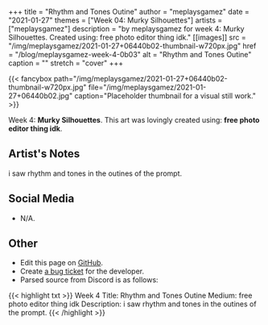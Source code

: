 +++
title =       "Rhythm and Tones Outine"
author =      "meplaysgamez"
date =        "2021-01-27"
themes =      ["Week 04: Murky Silhouettes"]
artists =     ["meplaysgamez"]
description = "by meplaysgamez for week 4: Murky Silhouettes. Created using: free photo editor thing idk."
[[images]]
      src = "/img/meplaysgamez/2021-01-27+06440b02-thumbnail-w720px.jpg"
      href = "/blog/meplaysgamez-week-4-0b03"
      alt = "Rhythm and Tones Outine"
      caption = ""
      stretch = "cover"
+++

{{< fancybox path="/img/meplaysgamez/2021-01-27+06440b02-thumbnail-w720px.jpg" file="/img/meplaysgamez/2021-01-27+06440b02.jpg" caption="Placeholder thumbnail for a visual still work." >}}


Week 4: **Murky Silhouettes**. This art was lovingly created using: **free photo editor thing idk**.

## Artist's Notes

i saw rhythm and tones in the outines of the prompt.

## Social Media

- N/A.

## Other

- Edit this page on [GitHub](https://github.com/teaminkling/web-refresh/edit/main/content/blog/meplaysgamez-week-4-0b03.md).
- Create [a bug ticket](https://github.com/teaminkling/web-refresh/issues/new?assignees=&labels=bug&template=problem-report.md&title=) for the developer.
- Parsed source from Discord is as follows:

{{< highlight txt >}}
Week 4
Title: Rhythm and Tones Outine
Medium: free photo editor thing idk
Description: i saw rhythm and tones in the outines of the prompt.
{{< /highlight >}}